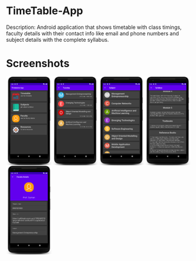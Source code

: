 # TimeTable-App
Description: Android application that shows timetable with class timings, faculty details with their contact info like email and phone numbers and subject details with the complete syllabus.
# Screenshots
<div style="display: flex; flex-wrap: wrap;">
  <img src="images/HomeScreen.png" alt="HomeScreen Screenshot" width="25%">
  <img src="images/Schedule.png" alt="HomeScreen Screenshot" width="25%">
  <img src="images/Subjects.png" alt="HomeScreen Screenshot" width="25%">
  <img src="images/CourseDetails.png" alt="HomeScreen Screenshot" width="25%">
  <img src="images/FacultyDetails.png" alt="HomeScreen Screenshot" width="25%">
</div>

